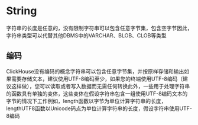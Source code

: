 <a name="data_types-string"></a>

# String

字符串的长度是任意的，没有限制字符串可以包含任意字节集，包含空字节因此，字符串类型可以代替其他DBMS中的VARCHAR、BLOB、CLOB等类型

## 编码

ClickHouse没有编码的概念字符串可以包含任意字节集，并按原样存储和输出如果需要存储文本，建议使用UTF-8编码至少，如果您的终端使用UTF-8编码（建议这样做），您可以读取或者写入数据而无需任何转换此外，一些用于处理字符串的函数具有单独的变体，这些变体在假设字符串包含一组使用UTF-8编码文本的字节的情况下工作例如，length函数以字节为单位计算字符串的长度，lengthUTF8函数以Unicode码点为单位计算字符串的长度，假设字符串使用UTF-8编码
